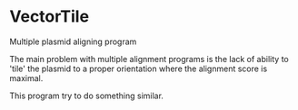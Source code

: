 VectorTile
==========

Multiple plasmid aligning program

The main problem with multiple alignment programs is the
lack of ability to 'tile' the plasmid to a proper orientation
where the alignment score is maximal.

This program try to do something similar.
